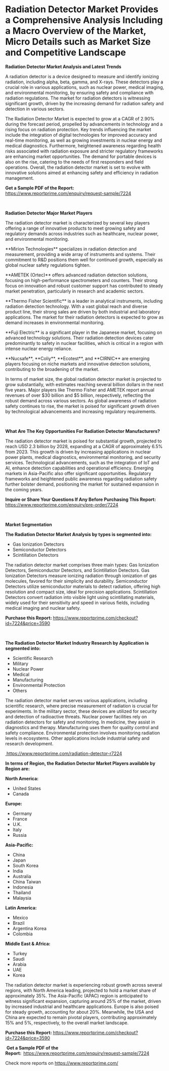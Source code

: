 <p><h1>Radiation Detector Market Provides a Comprehensive Analysis Including a Macro Overview of the Market, Micro Details such as Market Size and Competitive Landscape</h1></p><p><strong>Radiation Detector Market Analysis and Latest Trends</strong></p>
<p><p>A radiation detector is a device designed to measure and identify ionizing radiation, including alpha, beta, gamma, and X-rays. These detectors play a crucial role in various applications, such as nuclear power, medical imaging, and environmental monitoring, by ensuring safety and compliance with radiation regulations. The market for radiation detectors is witnessing significant growth, driven by the increasing demand for radiation safety and detection in various sectors.</p><p>The Radiation Detector Market is expected to grow at a CAGR of 2.90% during the forecast period, propelled by advancements in technology and a rising focus on radiation protection. Key trends influencing the market include the integration of digital technologies for improved accuracy and real-time monitoring, as well as growing investments in nuclear energy and medical diagnostics. Furthermore, heightened awareness regarding health risks associated with radiation exposure and stricter regulatory frameworks are enhancing market opportunities. The demand for portable devices is also on the rise, catering to the needs of first responders and field operations. Overall, the radiation detector market is set to evolve with innovative solutions aimed at enhancing safety and efficiency in radiation management.</p></p>
<p><strong>Get a Sample PDF of the Report:&nbsp;</strong> <a href="https://www.reportprime.com/enquiry/request-sample/7224?utm_campaign=2731&utm_medium=2&utm_source=Github&utm_content=ia&utm_term=19032025&utm_id=radiation-detector">https://www.reportprime.com/enquiry/request-sample/7224</a></p>
<p>&nbsp;</p>
<p><strong>Radiation Detector Major Market Players</strong></p>
<p><p>The radiation detector market is characterized by several key players offering a range of innovative products to meet growing safety and regulatory demands across industries such as healthcare, nuclear power, and environmental monitoring. </p><p>**Mirion Technologies** specializes in radiation detection and measurement, providing a wide array of instruments and systems. Their commitment to R&D positions them well for continued growth, especially as global nuclear safety regulations tighten.</p><p>**AMETEK (Ortec)** offers advanced radiation detection solutions, focusing on high-performance spectrometers and counters. Their strong focus on innovation and robust customer support has contributed to steady market penetration, particularly in research and academic sectors.</p><p>**Thermo Fisher Scientific** is a leader in analytical instruments, including radiation detection technology. With a vast global reach and diverse product line, their strong sales are driven by both industrial and laboratory applications. The market for their radiation detectors is expected to grow as demand increases in environmental monitoring.</p><p>**Fuji Electric** is a significant player in the Japanese market, focusing on advanced technology solutions. Their radiation detection devices cater predominantly to safety in nuclear facilities, which is critical in a region with intense nuclear energy reliance.</p><p>**Nucsafe**, **Coliy**, **Ecotest**, and **CIRNIC** are emerging players focusing on niche markets and innovative detection solutions, contributing to the broadening of the market.</p><p>In terms of market size, the global radiation detector market is projected to grow substantially, with estimates reaching several billion dollars in the next five years. Major players like Thermo Fisher and AMETEK report annual revenues of over $30 billion and $5 billion, respectively, reflecting the robust demand across various sectors. As global awareness of radiation safety continues to rise, the market is poised for significant growth driven by technological advancements and increasing regulatory requirements.</p></p>
<p>&nbsp;</p>
<p><strong>What Are The Key Opportunities For Radiation Detector Manufacturers?</strong></p>
<p><p>The radiation detector market is poised for substantial growth, projected to reach USD 2.3 billion by 2028, expanding at a CAGR of approximately 6.5% from 2023. This growth is driven by increasing applications in nuclear power plants, medical diagnostics, environmental monitoring, and security services. Technological advancements, such as the integration of IoT and AI, enhance detection capabilities and operational efficiency. Emerging markets in Asia-Pacific also offer significant opportunities. Regulatory frameworks and heightened public awareness regarding radiation safety further bolster demand, positioning the market for sustained expansion in the coming years.</p></p>
<p><strong>Inquire or Share Your Questions If Any Before Purchasing This Report:</strong> <a href="https://www.reportprime.com/enquiry/pre-order/7224?utm_campaign=2731&utm_medium=2&utm_source=Github&utm_content=ia&utm_term=19032025&utm_id=radiation-detector">https://www.reportprime.com/enquiry/pre-order/7224</a></p>
<p>&nbsp;</p>
<p><strong>Market Segmentation</strong></p>
<p><strong>The Radiation Detector Market Analysis by types is segmented into:</strong></p>
<p><ul><li>Gas Ionization Detectors</li><li>Semiconductor Detectors</li><li>Scintillation Detectors</li></ul></p>
<p><p>The radiation detector market comprises three main types: Gas Ionization Detectors, Semiconductor Detectors, and Scintillation Detectors. Gas Ionization Detectors measure ionizing radiation through ionization of gas molecules, favored for their simplicity and durability. Semiconductor Detectors utilize semiconductor materials to detect radiation, offering high resolution and compact size, ideal for precision applications. Scintillation Detectors convert radiation into visible light using scintillating materials, widely used for their sensitivity and speed in various fields, including medical imaging and nuclear safety.</p></p>
<p><strong>Purchase this Report:&nbsp;</strong><a href="https://www.reportprime.com/checkout?id=7224&price=3590&utm_campaign=2731&utm_medium=2&utm_source=Github&utm_content=ia&utm_term=19032025&utm_id=radiation-detector">https://www.reportprime.com/checkout?id=7224&price=3590</a></p>
<p>&nbsp;</p>
<p><strong>The Radiation Detector Market Industry Research by Application is segmented into:</strong></p>
<p><ul><li>Scientific Research</li><li>Military</li><li>Nuclear Power</li><li>Medical</li><li>Manufacturing</li><li>Environmental Protection</li><li>Others</li></ul></p>
<p><p>The radiation detector market serves various applications, including scientific research, where precise measurement of radiation is crucial for experiments. In the military sector, these devices are utilized for security and detection of radioactive threats. Nuclear power facilities rely on radiation detectors for safety and monitoring. In medicine, they assist in diagnostics and therapy. Manufacturing uses them for quality control and safety compliance. Environmental protection involves monitoring radiation levels in ecosystems. Other applications include industrial safety and research development.</p></p>
<p><a href="https://www.reportprime.com/radiation-detector-r7224?utm_campaign=2731&utm_medium=2&utm_source=Github&utm_content=ia&utm_term=19032025&utm_id=radiation-detector">&nbsp;https://www.reportprime.com/radiation-detector-r7224</a></p>
<p><strong>In terms of Region, the Radiation Detector Market Players available by Region are:</strong></p>
<p>
    <p> <strong> North America: </strong>
        <ul>
            <li>United States</li>
            <li>Canada</li>
        </ul>
        </p> 
    <p> <strong> Europe: </strong>
        <ul>
            <li>Germany</li>
            <li>France</li>
            <li>U.K.</li>
            <li>Italy</li>
            <li>Russia</li>
        </ul>
        </p> 
    <p> <strong> Asia-Pacific: </strong>
        <ul>
            <li>China</li>
            <li>Japan</li>
            <li>South Korea</li>
            <li>India</li>
            <li>Australia</li>
            <li>China Taiwan</li>
            <li>Indonesia</li>
            <li>Thailand</li>
            <li>Malaysia</li>
        </ul>
        </p> 
    <p> <strong> Latin America: </strong>
        <ul>
            <li>Mexico</li>
            <li>Brazil</li>
            <li>Argentina Korea</li>
            <li>Colombia</li>
        </ul>
        </p> 
    <p> <strong> Middle East & Africa: </strong>
        <ul>
            <li>Turkey</li>
            <li>Saudi</li>
            <li>Arabia</li>
            <li>UAE</li>
            <li>Korea</li>
        </ul>
    </p>
    </p>
<p><p>The radiation detector market is experiencing robust growth across several regions, with North America leading, projected to hold a market share of approximately 35%. The Asia-Pacific (APAC) region is anticipated to witness significant expansion, capturing around 25% of the market, driven by increased industrial and healthcare applications. Europe is also poised for steady growth, accounting for about 20%. Meanwhile, the USA and China are expected to remain pivotal players, contributing approximately 15% and 5%, respectively, to the overall market landscape.</p></p>
<p><strong>Purchase this Report: </strong><a href="https://www.reportprime.com/checkout?id=7224&price=3590&utm_campaign=2731&utm_medium=2&utm_source=Github&utm_content=ia&utm_term=19032025&utm_id=radiation-detector">https://www.reportprime.com/checkout?id=7224&price=3590</a></p>
<p>&nbsp;<strong>Get a Sample PDF of the Report:&nbsp;&nbsp;</strong><a href="https://www.reportprime.com/enquiry/request-sample/7224?utm_campaign=2731&utm_medium=2&utm_source=Github&utm_content=ia&utm_term=19032025&utm_id=radiation-detector">https://www.reportprime.com/enquiry/request-sample/7224</a></p>
<p><strong></strong></p>
<p>Check more reports on <a href="https://www.reportprime.com/?utm_campaign=2731&utm_medium=2&utm_source=Github&utm_content=ia&utm_term=19032025&utm_id=radiation-detector">https://www.reportprime.com/</a></p>